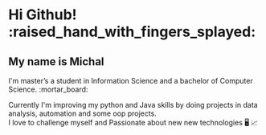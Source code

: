  <h1> Hi Github! :raised_hand_with_fingers_splayed:</h1>
<h2>My name is Michal</h2>
<p>
 I'm master’s a student in Information Science and a bachelor of Computer Science. :mortar_board:	
 
 Currently I'm improving my python and Java skills by doing projects in data analysis, automation and some oop projects.</br>
 I love to challenge myself and Passionate about new new technologies :desktop_computer:	:chart_with_upwards_trend:	
 </p>
<pre>

</pre>

<!---
Michal961/Michal961 is a ✨ special ✨ repository because its `README.md` (this file) appears on your GitHub profile.
You can click the Preview link to take a look at your changes. 
--->
